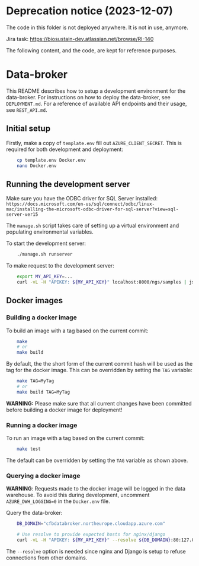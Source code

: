 # Deprecation notice (2023-12-07)

The code in this folder is not deployed anywhere. It is not in use, anymore.

Jira task: https://biosustain-dev.atlassian.net/browse/RI-140

The following content, and the code, are kept for reference purposes.

# Data-broker

This README describes how to setup a development environment for the data-broker. For instructions on how to deploy the data-broker, see `DEPLOYMENT.md`. For a reference of available API endpoints and their usage, see `REST_API.md`.

## Initial setup

Firstly, make a copy of `template.env` fill out `AZURE_CLIENT_SECRET`.
This is required for both development and deployment:

``` bash
    cp template.env Docker.env
    nano Docker.env
```

## Running the development server

Make sure you have the ODBC driver for SQL Server installed: `https://docs.microsoft.com/en-us/sql/connect/odbc/linux-mac/installing-the-microsoft-odbc-driver-for-sql-server?view=sql-server-ver15`


The `manage.sh` script takes care of setting up a virtual environment and populating environmental variables.

To start the development server:

``` bash
    ./manage.sh runserver
```

To make request to the development server:

``` bash
    export MY_API_KEY=...
    curl -vL -H "APIKEY: ${MY_API_KEY}" localhost:8000/ngs/samples | json_pp
```

## Docker images

### Building a docker image

To build an image with a tag based on the current commit:

``` bash
    make
    # or
    make build
```

By default, the the short form of the current commit hash will be used as the tag for the docker image. This can be overridden by setting the `TAG` variable:

``` bash
    make TAG=MyTag
    # or
    make build TAG=MyTag
```

**WARNING:** Please make sure that all current changes have been committed before building a docker image for deployment!

### Running a docker image

To run an image with a tag based on the current commit:

``` bash
    make test
```

The default can be overridden by setting the `TAG` variable as shown above.

### Querying a docker image

**WARNING**: Requests made to the docker image will be logged in the data warehouse. To avoid this during development, uncomment `AZURE_DWH_LOGGING=0` in the `Docker.env` file.

Query the data-broker:

``` bash
    DB_DOMAIN="cfbdatabroker.northeurope.cloudapp.azure.com"

    # Use resolve to provide expected hosts for nginx/django
    curl -vL -H "APIKEY: ${MY_API_KEY}" --resolve ${DB_DOMAIN}:80:127.0.0.1 http://${DB_DOMAIN}/proteomics/files
```

The `--resolve` option is needed since nginx and Django is setup to refuse connections from other domains.
